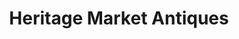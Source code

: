 ---
title: "Heritage Market Antiques"
url: /mount-carroll/heritage-market-antiques/
shop: Antiquitäten
---